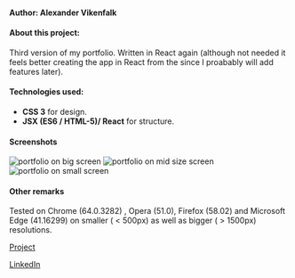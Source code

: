 
#### Author: Alexander Vikenfalk

#### About this project: 
Third version of my portfolio. Written in React again (although not needed it feels better creating the app in React from the since I proabably will add features later).

#### Technologies used: 
* **CSS 3** for design.
* **JSX (ES6 / HTML-5)/ React** for structure.

#### Screenshots ####
![portfolio on big screen](https://user-images.githubusercontent.com/16190870/36989280-87899de6-20a1-11e8-8e18-dca59957c54e.PNG)
![portfolio on mid size screen](https://user-images.githubusercontent.com/16190870/36989278-87333ec4-20a1-11e8-9dd6-b1a4f9194266.PNG)
![portfolio on small screen](https://user-images.githubusercontent.com/16190870/36989279-876c2068-20a1-11e8-8d14-31aafebcf2c7.PNG)

#### Other remarks ####
Tested on Chrome (64.0.3282) , Opera (51.0), Firefox (58.02) and Microsoft Edge (41.16299) on smaller ( < 500px) as well as bigger ( > 1500px) resolutions.

[Project](https://alexandervikenfalk.github.io/portfolio)

[LinkedIn](https://de.linkedin.com/in/alexander-vikenfalk-6b993b42)
